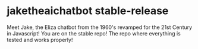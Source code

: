 # jaketheaichatbot stable-release
Meet Jake, the Eliza chatbot from the 1960's revamped for the 21st Century in Javascript!
You are on the stable repo! The repo where everything is tested and works properly!

